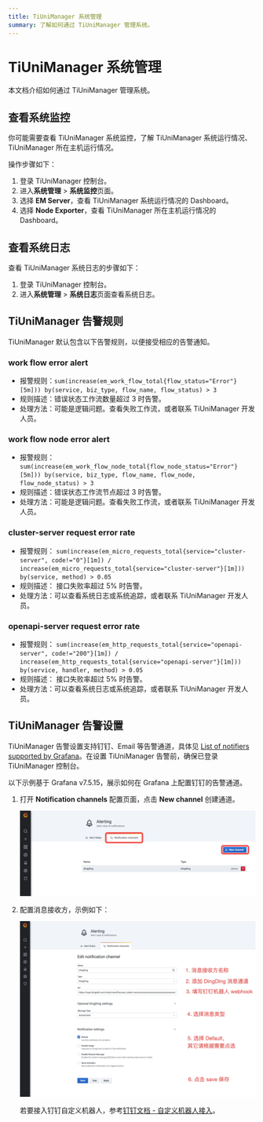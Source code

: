 ```yaml
---
title: TiUniManager 系统管理
summary: 了解如何通过 TiUniManager 管理系统。
---
```


# TiUniManager 系统管理

本文档介绍如何通过 TiUniManager 管理系统。

## 查看系统监控

你可能需要查看 TiUniManager 系统监控，了解 TiUniManager 系统运行情况、TiUniManager 所在主机运行情况。

操作步骤如下：

1. 登录 TiUniManager 控制台。
2. 进入**系统管理** > **系统监控**页面。
3. 选择 **EM Server**，查看 TiUniManager 系统运行情况的 Dashboard。
4. 选择 **Node Exporter**，查看 TiUniManager 所在主机运行情况的 Dashboard。

## 查看系统日志

查看 TiUniManager 系统日志的步骤如下：

1. 登录 TiUniManager 控制台。
2. 进入**系统管理** > **系统日志**页面查看系统日志。

## TiUniManager 告警规则

TiUniManager 默认包含以下告警规则，以便接受相应的告警通知。

### work flow error alert

* 报警规则：`sum(increase(em_work_flow_total{flow_status="Error"}[5m])) by(service, biz_type, flow_name, flow_status) > 3`
* 规则描述：错误状态工作流数量超过 3 时告警。
* 处理方法：可能是逻辑问题。查看失败工作流，或者联系 TiUniManager 开发人员。

### work flow node error alert

* 报警规则：`sum(increase(em_work_flow_node_total{flow_node_status="Error"}[5m])) by(service, biz_type, flow_name, flow_node, flow_node_status) > 3`
* 规则描述：错误状态工作流节点超过 3 时告警。
* 处理方法：可能是逻辑问题。查看失败工作流，或者联系 TiUniManager 开发人员。

### cluster-server request error rate

* 报警规则： `sum(increase(em_micro_requests_total{service="cluster-server", code!="0"}[1m]) / increase(em_micro_requests_total{service="cluster-server"}[1m])) by(service, method) > 0.05`
* 规则描述： 接口失败率超过 5% 时告警。
* 处理方法：可以查看系统日志或系统追踪，或者联系 TiUniManager 开发人员。

### openapi-server request error rate

* 报警规则： `sum(increase(em_http_requests_total{service="openapi-server", code!="200"}[1m]) / increase(em_http_requests_total{service="openapi-server"}[1m])) by(service, handler, method) > 0.05`
* 规则描述： 接口失败率超过 5% 时告警。
* 处理方法：可以查看系统日志或系统追踪，或者联系 TiUniManager 开发人员。

## TiUniManager 告警设置

TiUniManager 告警设置支持钉钉、Email 等告警通道，具体见 [List of notifiers supported by Grafana](https://grafana.com/docs/grafana/latest/alerting/unified-alerting/contact-points/#list-of-notifiers-supported-by-grafana)。在设置 TiUniManager 告警前，确保已登录 TiUniManager 控制台。

以下示例基于 Grafana v7.5.15，展示如何在 Grafana 上配置钉钉的告警通道。

1. 打开 **Notification channels** 配置页面，点击 **New channel** 创建通道。

    ![Notification channels - New channel](/media/tiunimanager/tiunimanager-notification-channels-new-channel.png)

2. 配置消息接收方，示例如下：

    ![Notification channels - Edit config](/media/tiunimanager/tiunimanager-notification-channels-edit-config.png)

    若要接入钉钉自定义机器人，参考[钉钉文档 - 自定义机器人接入](https://open.dingtalk.com/document/group/custom-robot-access)。
